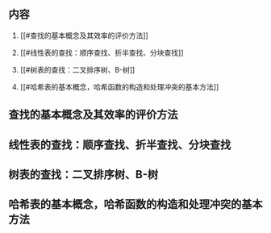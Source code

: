 
## 内容

1. [[#查找的基本概念及其效率的评价方法]]

2. [[#线性表的查找：顺序查找、折半查找、分块查找]]

3. [[#树表的查找：二叉排序树、B-树]]

4. [[#哈希表的基本概念，哈希函数的构造和处理冲突的基本方法]]

## 查找的基本概念及其效率的评价方法
## 线性表的查找：顺序查找、折半查找、分块查找
## 树表的查找：二叉排序树、B-树
## 哈希表的基本概念，哈希函数的构造和处理冲突的基本方法